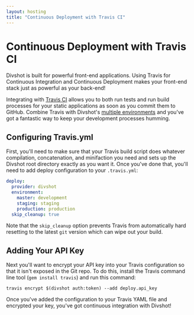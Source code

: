 ```yaml
---
layout: hosting
title: "Continuous Deployment with Travis CI"
---
```


# Continuous Deployment with Travis CI

<p class="lead">Divshot is built for powerful front-end applications. Using Travis for Continuous Integration and
Continuous Deployment makes your front-end stack just as powerful as your back-end!</p>

Integrating with [Travis CI](http://www.travis-ci.com) allows you to both run tests and run build processes for your static applications as soon
as you commit them to GitHub. Combine Travis with Divshot's [multiple environments](/guides/builds) and you've got
a fantastic way to keep your development processes humming.

## Configuring Travis.yml

First, you'll need to make sure that your Travis build script does whatever compilation, concatenation, and minifaction
you need and sets up the Divshot root directory exactly as you want it. Once you've done that, you'll need to add
deploy configuration to your `.travis.yml`:

```yaml
deploy:
  provider: divshot
  environment:
    master: development
    staging: staging
    production: production
  skip_cleanup: true
```

Note that the `skip_cleanup` option prevents Travis from automatically hard resetting to the latest `git` version which
can wipe out your build.

## Adding Your API Key

Next you'll want to encrypt your API key into your Travis configuration so that it isn't exposed in the Git repo. To do
this, install the Travis command line tool (`gem install travis`) and run this command:

    travis encrypt $(divshot auth:token) --add deploy.api_key
    
Once you've added the configuration to your Travis YAML file and encrypted your key, you've got continuous integration
with Divshot!